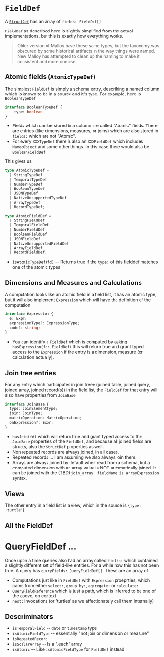 # `FieldDef`

A [`StructDef`](structdef.md) has an array of `fields: FieldDef[]`

`FieldDef` as described here is slightly simplified from the actual implementations, but this is exactly how everything works.

> Older version of Malloy have these same types, but the taxonomy was obscured by some historical artifacts in the way things were named. New Malloy has attempted to clean up the naming to make it consistent and more concise.

## Atomic fields (`AtomicTypeDef`)

The simplest `FieldDef` is simply a schema entry, describing a named column which is known to be in a source and it's type. For example, here is `BooleanTypeDef`

```TypeScript
interface BooleanTypeDef {
    type: boolean
}
```

* Fields which can be stored in a column are called "Atomic" fields. There are entries (like dimensions, measures, or joins) which are also stored in `fields:` which are not "Atomic".
* For every `XXXTypeDef` there is also an `XXXFieldDef` which includes `NamedObject` and some other things. In this case there would also be `BooleanFieldDef`

This gives us

```TypeScript
type AtomicTypeDef =
  | StringTypeDef
  | TemporalTypeDef
  | NumberTypeDef
  | BooleanTypeDef
  | JSONTypeDef
  | NativeUnsupportedTypeDef
  | ArrayTypeDef
  | RecordTypeDef;

type AtomicFieldDef =
  | StringFieldDef
  | TemporalFieldDef
  | NumberFieldDef
  | BooleanFieldDef
  | JSONFieldDef
  | NativeUnsupportedFieldDef
  | ArrayFieldDef
  | RecordFieldDef;
```

* `isAtomicTypeDef(fd)` -- Returns true if the `type:` of this fielddef matches one of the atomic types

## Dimensions and Measures and Calculations

A computation looks like an atomic field in a field list, it has an atomic type, but it will also implement `Expression` which will have the definition of the computation

```TypeScript
interface Expression {
  e: Expr;
  expressionType?: ExpressionType;
  code?: string;
}
```

* You can identify a `FieldDef` which is computed by asking `hasExpression(fd: FieldDef)` this will return true and grant typed access to the `Expression` if the entry is a dimension, measure (or calculation actually).

## Join tree entries

For any entry which participates in join treee (joined table, joined query, joined array, joined record(s)) in the field list, the `FieldDef` for that entry will also have properties from `JoinBase`

```TypeScript
interface JoinBase {
  type: JoinElementType;
  join: JoinType;
  matrixOperation: MatrixOperation;
  onExpression?: Expr;
}
```

* `hasJoin(fd)` which will return true and grant typed access to the `JoinBase` properties of the `FieldDef`, and because all joined fields are structs, also the `StructDef` properties as well.
* Non repeated records are always joined, in all cases.
* Repeated records ... I am assuming we also always join them.
* Arrays are always joined by default when read from a schema, but a computed dimension with an array value is NOT automatically joined. It can be joined with the (TBD) `join_array: fieldName is arrayExpression` syntax.

## Views

The other entry in a field list is a view, which in the source is `{type: 'turtle'}`

## All the FieldDef


# QueryFieldDef ...

Once upon a time queries also had an array called `fields:` which contained a slightly different set of field-like entities. For a while now this has not been true. A query has `queryFields: QueryFieldDef[]`. These are an array of

* Computations just like in `FieldDef` with `Expression` proeprties, which came from either `select:`, `group_by:`, `aggregate:` or `calculate:`
* `QueryFieldReference` which is just a path, which is inferred to be one of the above, on context
* `nest:` invocations (or 'turtles' as we affectionately call them internally)


## Descriminators

* `isTemporalField` -- `date` or `timestamp` type
* `isAtomicFieldType` -- essentially "not join or dimension or measure"
* `isRepeatedRecord`
* `isScalarArray` -- Is a ".each" array
* `isAtomic` -- Like `isAtomicFieldType` for `FieldDef` instead